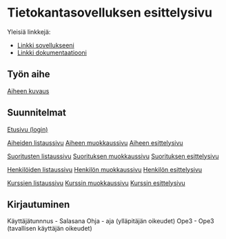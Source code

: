 # Tietokantasovelluksen esittelysivu

Yleisiä linkkejä:

* [Linkki sovellukseeni](http://andra.users.cs.helsinki.fi/tsoha/)
* [Linkki dokumentaatiooni](https://github.com/Saknet/Tsoha-Bootstrap/blob/master/doc/dokumentaatio.pdf)

## Työn aihe

[Aiheen kuvaus](http://advancedkittenry.github.io/suunnittelu_ja_tyoymparisto/aiheet/Tyoaihekanta.html)

## Suunnitelmat

[Etusivu (login)](http://andra.users.cs.helsinki.fi/tsoha/login)

[Aiheiden listaussivu](http://andra.users.cs.helsinki.fi/tsoha/topic)
[Aiheen muokkaussivu](http://andra.users.cs.helsinki.fi/tsoha/topic/edit/1)
[Aiheen esittelysivu](http://andra.users.cs.helsinki.fi/tsoha/topic/1)

[Suoritusten listaussivu](http://andra.users.cs.helsinki.fi/tsoha/credit)
[Suorituksen muokkaussivu](http://andra.users.cs.helsinki.fi/tsoha/credit/edit/1)
[Suorituksen esittelysivu](http://andra.users.cs.helsinki.fi/tsoha/credit/1)

[Henkilöiden listaussivu](http://andra.users.cs.helsinki.fi/tsoha/person)
[Henkilön muokkaussivu](http://andra.users.cs.helsinki.fi/tsoha/person/edit/1)
[Henkilön esittelysivu](http://andra.users.cs.helsinki.fi/tsoha/person/1)

[Kurssien listaussivu](http://andra.users.cs.helsinki.fi/tsoha/course)
[Kurssin muokkaussivu](http://andra.users.cs.helsinki.fi/tsoha/course/edit/1)
[Kurssin esittelysivu](http://andra.users.cs.helsinki.fi/tsoha/course/1)

## Kirjautuminen

Käyttäjätunnnus - Salasana
Ohja 		- aja		(ylläpitäjän oikeudet)
Ope3		- Ope3		(tavallisen käyttäjän oikeudet)


